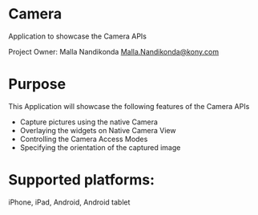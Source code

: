 Camera
==================

Application to showcase the Camera APIs

Project Owner: Malla Nandikonda <Malla.Nandikonda@kony.com>

# Purpose
This Application will showcase the following features of the Camera APIs

* Capture pictures using the native Camera
* Overlaying the widgets on Native Camera View
* Controlling the Camera Access Modes
* Specifying the orientation of the captured image

# Supported platforms:
iPhone, iPad, Android, Android tablet


